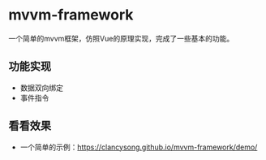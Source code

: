 # mvvm-framework

一个简单的mvvm框架，仿照Vue的原理实现，完成了一些基本的功能。

## 功能实现

- 数据双向绑定
- 事件指令

## 看看效果

- 一个简单的示例：https://clancysong.github.io/mvvm-framework/demo/
